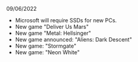 09/06/2022

- Microsoft will require SSDs for new PCs.
- New game "Deliver Us Mars"
- New game "Metal: Hellsinger"
- New game announced: "Aliens: Dark Descent"
- New game: "Stormgate"
- New game: "Neon White"